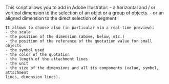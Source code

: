 This script allows you to add in Adobe Illustrator:
    - a horizontal and / or vertical dimension to the selection of an objet or a group of objects.
    - or an aligned dimension to the direct selection of segment
    
	It allows to choose also (in particular via a real-time preview):
	- the scale
	- the position of the dimension (above, below, etc.)
	- the position of the reference of the quotation value for small objects
	- the symbol used
	- the color of the quotation
	- the length of the attachment lines
	- the unit
	- the size of the dimensions and all its components (value, symbol, attachment
	lines, dimension lines).

